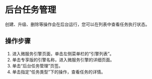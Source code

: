 # 后台任务管理<a name="ZH-CN_TOPIC_0138671571"></a>

创建、升级、删除等操作会在后台运行，您可以在列表中查看任务执行状态。

## 操作步骤<a name="section113341131112416"></a>

1.  进入微服务引擎页面，单击左侧菜单栏的“引擎列表”。
2.  单击专享版的引擎名称，进入微服务引擎的详细页面。
3.  单击“后台任务管理”页签。
4.  单击指定“任务类型”下的操作，查看任务的详情。


